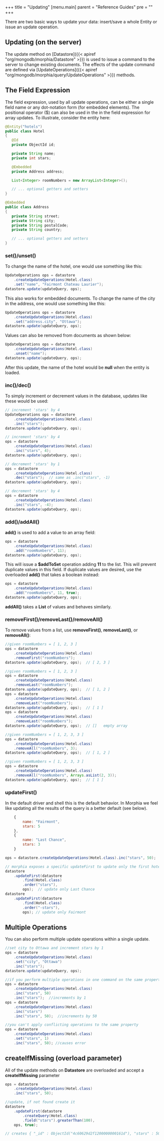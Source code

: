 +++
title = "Updating"
[menu.main]
  parent = "Reference Guides"
  pre = "<i class='fa fa-file-text-o'></i>"
+++

There are two basic ways to update your data: insert/save a whole Entity or issue an update operation. 

## Updating (on the server)

The update method on [Datastore]({{< apiref "org/mongodb/morphia/Datastore" >}}) is used to issue a command to the server to change 
existing documents.  The effects of the update command are defined via 
[UpdateOperations]({{< apiref "org/mongodb/morphia/query/UpdateOperations" >}}) methods.

## The Field Expression

The field expression, used by all update operations,  can be either a single field name or any dot-notation form (for embedded 
elements). The positional operator ($) can also be used in the in the field expression for array updates.  To illustrate, consider the 
entity here:

```java
@Entity("hotels")
public class Hotel
{
   @Id
   private ObjectId id;

   private String name;
   private int stars;

   @Embedded
   private Address address;

   List<Integer> roomNumbers = new ArrayList<Integer>();

   // ... optional getters and setters
}

@Embedded
public class Address
{
   private String street;
   private String city;
   private String postalCode;
   private String country;

   // ... optional getters and setters
}
```


### set()/unset()
To change the name of the hotel, one would use something like this:

```java
UpdateOperations ops = datastore
    .createUpdateOperations(Hotel.class)
    .set("name", "Fairmont Chateau Laurier");
datastore.update(updateQuery, ops);
```

This also works for embedded documents.  To change the name of the city in the address, one would use something like this:

```java
UpdateOperations ops = datastore
    .createUpdateOperations(Hotel.class)
    .set("address.city", "Ottawa");
datastore.update(updateQuery, ops);
```

Values can also be removed from documents as shown below:

```java
UpdateOperations ops = datastore
    .createUpdateOperations(Hotel.class)
    .unset("name");
datastore.update(updateQuery, ops);
```

After this update, the name of the hotel would be __null__ when the entity is loaded.

### inc()/dec()

To simply increment or decrement values in the database, updates like these would be used:

```java
// increment 'stars' by 4
UpdateOperations ops = datastore
    .createUpdateOperations(Hotel.class)
    .inc("stars");
datastore.update(updateQuery, ops);

// increment 'stars' by 4
ops = datastore
    .createUpdateOperations(Hotel.class)
    .inc("stars", 4);
datastore.update(updateQuery, ops);

// decrement 'stars' by 1
ops = datastore
    .createUpdateOperations(Hotel.class)
    .dec("stars");  // same as .inc("stars", -1)
datastore.update(updateQuery, ops);

// decrement 'stars' by 4
ops = datastore
    .createUpdateOperations(Hotel.class)
    .inc("stars", -4);
datastore.update(updateQuery, ops);
```

### add()/addAll()

__add()__ is used to add a value to an array field:
```java
ops = datastore
    .createUpdateOperations(Hotel.class)
    .add("roomNumbers", 11);
datastore.update(updateQuery, ops);
```

This will issue a __$addToSet__ operation adding __11__ to the list.  This will prevent duplicate values in this field.  If duplicate values are
desired, use the overloaded __add()__ that takes a boolean instead:
```java
ops = datastore
    .createUpdateOperations(Hotel.class)
    .add("roomNumbers", 11, true);
datastore.update(updateQuery, ops);
```

__addAll()__ takes a __List__ of values and behaves similarly.

### removeFirst()/removeLast()/removeAll()
To remove values from a list, use __removeFirst()__, __removeLast()__, or __removeAll()__:
```java
//given roomNumbers = [ 1, 2, 3 ]
ops = datastore
    .createUpdateOperations(Hotel.class)
    .removeFirst("roomNumbers");
datastore.update(updateQuery, ops);  // [ 2, 3 ]

//given roomNumbers = [ 1, 2, 3 ]
ops = datastore
    .createUpdateOperations(Hotel.class)
    .removeLast("roomNumbers");
datastore.update(updateQuery, ops);  // [ 1, 2 ]
ops = datastore
    .createUpdateOperations(Hotel.class)
    .removeLast("roomNumbers");
datastore.update(updateQuery, ops);  // [ 1 ]
ops = datastore
    .createUpdateOperations(Hotel.class)
    .removeLast("roomNumbers");
datastore.update(updateQuery, ops);  // []   empty array

//given roomNumbers = [ 1, 2, 3, 3 ]
ops = datastore
    .createUpdateOperations(Hotel.class)
    .removeAll("roomNumbers", 3);
datastore.update(updateQuery, ops);  // [ 1, 2 ]

//given roomNumbers = [ 1, 2, 3, 3 ]
ops = datastore
    .createUpdateOperations(Hotel.class)
    .removeAll("roomNumbers", Arrays.asList(2, 3));
datastore.update(updateQuery, ops);  // [ 1 ]
```

### updateFirst()

In the default driver and shell this is the default behavior. In Morphia we feel like updating all the results of the query is a better default (see below).

```javascript
    {
        name: "Fairmont", 
        stars: 5
    },
    {
        name: "Last Chance", 
        stars: 3 
    }
```

```java
ops = datastore.createUpdateOperations(Hotel.class).inc("stars", 50);

// morphia exposes a specific updateFirst to update only the first hotel matching the query
datastore
    .updateFirst(datastore
        .find(Hotel.class)
        .order("stars"),
        ops);  // update only Last Chance
datastore
    .updateFirst(datastore
        .find(Hotel.class)
        .order("-stars"),
        ops); // update only Fairmont
```

## Multiple Operations

You can also perform multiple update operations within a single update.

```java
//set city to Ottawa and increment stars by 1
ops = datastore
    .createUpdateOperations(Hotel.class)
    .set("city", "Ottawa")
    .inc("stars");
datastore.update(updateQuery, ops);

//if you perform multiple operations in one command on the same property, results will vary
ops = datastore
    .createUpdateOperations(Hotel.class)
    .inc("stars", 50)
    .inc("stars");  //increments by 1
ops = datastore
    .createUpdateOperations(Hotel.class)
    .inc("stars")
    .inc("stars", 50);  //increments by 50

//you can't apply conflicting operations to the same property
ops = datastore
    .createUpdateOperations(Hotel.class)
    .set("stars", 1)
    .inc("stars", 50); //causes error
```

## createIfMissing (overload parameter)

All of the update methods on __Datastore__ are overloaded and accept a __createIfMissing__ parameter

```java
ops = datastore
    .createUpdateOperations(Hotel.class)
    .inc("stars", 50);

//update, if not found create it
datastore
    .updateFirst(datastore
        .createQuery(Hotel.class)
        .field("stars").greaterThan(100),
    ops, true);  

// creates { "_id" : ObjectId("4c60629d2f1200000000161d"), "stars" : 50 }
```